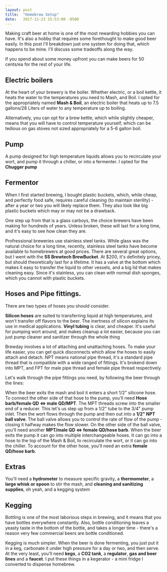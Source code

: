 ```yaml
---
layout: post
title:  "Homebrew Setup"
date:   2017-12-23 15:53:00 -0500
---
```


Making craft beer at home is one of the most rewarding hobbies you can have.  It's also a hobby that requires some forethought to make good beer easily.  In this post I'll breakdown just one system for doing that, which happens to be mine.  I'll discuss some tradeoffs along the way.

If you spend about some money upfront you can make beers for 50 cents/ea for the rest of your life.

## Electric boilers

At the heart of your brewery is the boiler.  Whether electric, or a boil kettle, it heats the water to the temperatures you need to Mash, and Boil.  I opted for the appropriately named **Mash & Boil**, an electric boiler that heats up to 7.5 gallons/28 Liters of water to any temperature up to boiling.

Alternatively, you can opt for a brew kettle, which while slightly cheaper, means that you will have to control temperature yourself, which can be tedious on gas stoves not sized appropriately for a 5-6 gallon boil.

## Pump
A pump designed for high temperature liquids allows you to recirculate your wort, and pump it through a chiller, or into a fermenter.  I opted for the **Chugger pump**

## Fermentor
When I first started brewing, I bought plastic buckets, which, while cheap, and perfectly food safe, requires careful cleaning (to maintain sterility) - after a year or two you will likely replace them.  They also look like big plastic buckets which may or may not be a drawback.

One step up from that is a glass carboys, the choice brewers have been making for hundreds of years.  Unless broken, these will last for a long time, and it's easy to see how clean they are.

Profressional breweries use stainless steel tanks.  While glass was the natural choice for a long time, recently, stainless steel tanks have become available to homebrewers at good prices.  There are several great options, but I went with the **SS Brewtech BrewBucket**.  At $200, it's definitely pricey, but should theoretically last for a lifetime.  It has a valve at the bottom which makes it easy to transfer the liquid to other vessels, and a big lid that makes cleaning easy.  Since it's stainless, you can clean with normal dish sponges, which you cannot with plastic buckets.

## Hoses and Pipe fittings.
There are two types of hoses you should consider.

**Silicon hoses** are suited to transferring liquid at high temperatures, and won't transfer off flavors to the beer.  The inertness of silicon explains its use in medical applications.
**Vinyl tubing** is clear, and cheaper.  It's useful for pumping wort around, and makes cleanup a lot easier, because you can just pump cleaner and sanitizer through the whole thing

Brewday involves a lot of attaching and unattaching hoses.  To make your life easier, you can get quick disconnects which allow the hoses to easily attach and detach.
NPT means national pipe thread, it's a standard pipe thread that is compatible with a wide ranged of fittings.  It's brokend down into MPT, and FPT for male pipe thread and female pipe thread respectively.

Let's walk through the pipe fittings you need, by following the beer through the lines:

When the beer exits the mash and boil it enters a short 1/2" silicone hose.  To connect the other side of that hose to the pump, you'll need **Hose barb/female QD <=> male QD/MPT**.  The MPT threads screw into the smaller end of a reducer.  This let's us step up from a 1/2" tube to the 3/4" pump inlet.  Then the wort flows through the pump and then out into a **1/2" NPT ball valve**.  The ball valve allows you to control the rate of flow of the pump - closing it halfway makes the flow slower.  On the other side of the ball valve, you'll need another **MPT/male QD <=> female QD/hose barb**.  When the beer exits the pump it can go into multiple interchangeable hoses.  It can go into a hose to the top of the Mash & Boil, to recirculate the wort, or it can go into the chiller.  To account for the other hose, you'll need an extra **female QD/hose barb**.

## Extras
You'll need a **hydrometer** to measure specific gravity, a **thermometer**, a **large whisk or spoon** to stir the mash, and **cleaning and sanitizing supplies**, oh yeah, and a kegging system

## Kegging
Bottling is one of the most laborious steps in brewing, and it means that you have bottles everywhere constantly.  Also, bottle conditioning leaves a yeasty taste in the bottom of the bottle, and takes a longer time - there's a reason very few commercial beers are bottle conditioned.

Kegging is much simpler.  When the beer is done fermenting, you just put it in a keg, carbonate it under high pressure for a day or two, and then serve.  At the very least, you'll need **kegs**, a **CO2 tank**, a **regulator**, **gas and beer lines** and a **faucet**.  I put these things in a kegerator - a mini fridge I converted to dispense homebrew.
